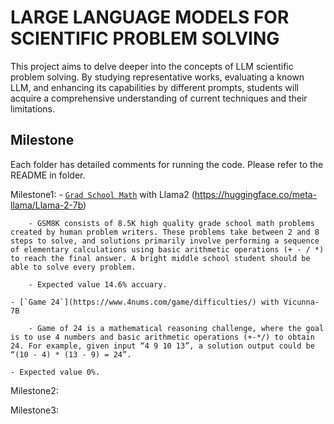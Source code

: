 # LARGE LANGUAGE MODELS FOR SCIENTIFIC PROBLEM SOLVING

This project aims to delve deeper into the concepts of LLM scientific problem solving. By studying representative works, evaluating a known LLM, and enhancing its capabilities by different prompts, students will acquire a comprehensive understanding of current techniques and their limitations.

## Milestone

Each folder has detailed comments for running the code. Please refer to the README in folder.

Milestone1:
    - [`Grad School Math`](https://github.com/openai/grade-school-math) with Llama2 (https://huggingface.co/meta-llama/Llama-2-7b)

        - GSM8K consists of 8.5K high quality grade school math problems created by human problem writers. These problems take between 2 and 8 steps to solve, and solutions primarily involve performing a sequence of elementary calculations using basic arithmetic operations (+ - / *) to reach the final answer. A bright middle school student should be able to solve every problem.

        - Expected value 14.6% accuary.
    
    - [`Game 24`](https://www.4nums.com/game/difficulties/) with Vicunna-7B

        - Game of 24 is a mathematical reasoning challenge, where the goal is to use 4 numbers and basic arithmetic operations (+-*/) to obtain 24. For example, given input “4 9 10 13”, a solution output could be “(10 - 4) * (13 - 9) = 24”.

    - Expected value 0%. 

Milestone2:

Milestone3:
